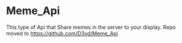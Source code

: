 # Meme_Api
This type of Api that Share memes in the server to your display.
Repo moved to https://github.com/D3vd/Meme_Api

